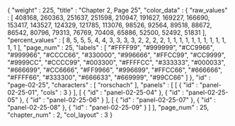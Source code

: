 {
  "weight" : 225,
  "title" : "Chapter 2, Page 25",
  "color_data" : {
    "raw_values" : [
      408168,
      260363,
      251637,
      251598,
      210947,
      191627,
      169227,
      166690,
      153417,
      143527,
      124329,
      121785,
      113076,
      98526,
      92564,
      89518,
      88672,
      86542,
      80796,
      79313,
      76769,
      70408,
      65886,
      52500,
      52492,
      51831
    ],
    "percent_values" : [
      8,
      5,
      5,
      5,
      4,
      4,
      3,
      3,
      3,
      3,
      2,
      2,
      2,
      2,
      1,
      1,
      1,
      1,
      1,
      1,
      1,
      1,
      1,
      1,
      1,
      1
    ],
    "page_num" : 25,
    "labels" : [
      "#FFFF99",
      "#999999",
      "#CC9966",
      "#999966",
      "#CCCC66",
      "#330000",
      "#996666",
      "#FFCC99",
      "#CC9999",
      "#9999CC",
      "#CCCC99",
      "#003300",
      "#FFFFCC",
      "#333333",
      "#000033",
      "#666699",
      "#CC6666",
      "#FF9966",
      "#996699",
      "#FFCC66",
      "#666666",
      "#FFFF66",
      "#333300",
      "#666633",
      "#669999",
      "#99CC66"
    ]
  },
  "id" : "page-02-25",
  "characters" : [
    "rorschach"
  ],
  "panels" : [
    [
      {
        "id" : "panel-02-25-01",
        "cols" : 3
      }
    ],
    [
      {
        "id" : "panel-02-25-04"
      },
      {
        "id" : "panel-02-25-05"
      },
      {
        "id" : "panel-02-25-06"
      }
    ],
    [
      {
        "id" : "panel-02-25-07"
      },
      {
        "id" : "panel-02-25-08"
      },
      {
        "id" : "panel-02-25-09"
      }
    ]
  ],
  "page_num" : 25,
  "chapter_num" : 2,
  "col_layout" : 3
}
